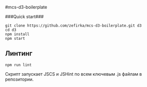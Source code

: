 #mcs-d3-boilerplate

###Quick start###
```
git clone https://github.com/zefirka/mcs-d3-boilerplate.git d3
cd d3
npm install
npm start
```

## Линтинг
```
npm run lint
```
Скрипт запускает JSCS и JSHint по всем ключевым .js файлам в репозитории.
